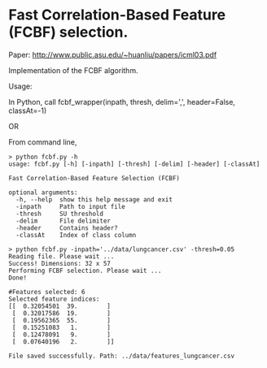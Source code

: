 Fast Correlation-Based Feature (FCBF) selection.
====

Paper: http://www.public.asu.edu/~huanliu/papers/icml03.pdf

Implementation of the FCBF algorithm. 

Usage: 

  In Python, call fcbf_wrapper(inpath, thresh, delim=',', header=False, classAt=-1)
  
  OR
  
  From command line, 
  
    > python fcbf.py -h
    usage: fcbf.py [-h] [-inpath] [-thresh] [-delim] [-header] [-classAt]
    
    Fast Correlation-Based Feature Selection (FCBF)
    
    optional arguments:
      -h, --help  show this help message and exit
      -inpath     Path to input file
      -thresh     SU threshold
      -delim      File delimiter
      -header     Contains header?
      -classAt    Index of class column
    
    > python fcbf.py -inpath='../data/lungcancer.csv' -thresh=0.05
    Reading file. Please wait ...
    Success! Dimensions: 32 x 57
    Performing FCBF selection. Please wait ...
    Done!
    
    #Features selected: 6
    Selected feature indices:
    [[  0.32054501  39.        ]
     [  0.32017586  19.        ]
     [  0.19562365  55.        ]
     [  0.15251083   1.        ]
     [  0.12478091   9.        ]
     [  0.07640196   2.        ]]
    
    File saved successfully. Path: ../data/features_lungcancer.csv
    
